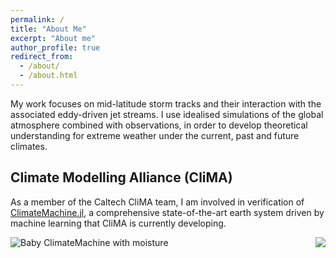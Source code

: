 ```yaml
---
permalink: /
title: "About Me"
excerpt: "About me"
author_profile: true
redirect_from:
  - /about/
  - /about.html
---
```


My work focuses on mid-latitude storm tracks and their interaction with the associated eddy-driven jet streams. I use idealised simulations of the global atmosphere combined with observations, in order to develop theoretical understanding for extreme weather under the current, past and future climates.

## Climate Modelling Alliance (CliMA)

As a member of the Caltech CliMA team, I am involved in verification of [ClimateMachine.jl](https://github.com/CliMA/ClimateMachine.jl), a comprehensive state-of-the-art earth system driven by machine learning that CliMA is currently developing.


<p>
<img align="right" src="images/moist_planet_white.gif">
</p>


![Baby ClimateMachine with moisture](https://github.com/LenkaNovak/LenkaNovak.github.io/blob/master/images/moist_planet_white.gif)
